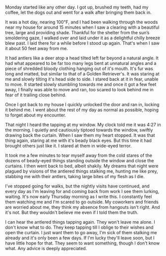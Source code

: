 Monday started like any other day. I got up, brushed my teeth, had my coffee, let the dogs out and went for a walk after bringing them back in.


It was a hot day, nearing 100℉, and I had been walking through the woods near my house for around 15 minutes when I saw a clearing with a beautiful tree, large and providing shade. Thankful for the shelter from the sun’s smoldering gaze, I walked over and laid under it as a delightful chilly breeze blew past. I laid there for a while before I stood up again. That's when I saw it about 50 feet away from me.


It had antlers like a deer atop a head tilted left far beyond a natural angle. It had what appeared to be far too many legs bent at unnatural angles and a piece of shredded bloody clothing hanging out of it's mouth. It's fur was long and matted, but similar to that of a Golden Retriever's. It was staring at me and slowly tilting it's head side to side. I stared back at it in fear, unable to move. It started slowly stumbling towards me and once it got a few feet away, I finally was able to move and ran, too scared to look behind me in fear of it trailing close behind.


Once I got back to my house I quickly unlocked the door and ran in, locking it behind me. I went about the rest of my day as normal as possible, hoping to forget about my encounter. 


That night I heard the tapping at my window. My clock told me it was 4:27 in the morning. I quietly and cautiously tiptoed towards the window, swiftly drawing back the curtain. When I saw them my heart stopped. It was that thing again, staring at me with it's beady black eyes. But this time it had brought others just like it. I stared at them in wide-eyed terror.


It took me a few minutes to tear myself away from the cold stares of the dozens of beady-eyed things standing outside the window and close the curtains. I then went back to bed, albeit shakily. My dreams that night were plagued by visions of the antlered things stalking me, hunting me like prey, stabbing me with their antlers, taking large bites of my flesh as I die.


I've stopped going for walks, but the nightly visits have continued, and every day as I'm leaving for and coming back from work I see them lurking, waiting. It's now early Thursday morning as I write this. I constantly feel them watching me and I'm scared to go outside. My coworkers and friends are worried about me, they think my absence from hangouts isn't right. And it's not. But they wouldn't believe me even if I told them the truth.


I can hear the antlered things tapping again. They won't leave me alone. I don't know what to do. They keep tapping till I oblige to their wishes and open the curtain. I just want them to go away, I'm sick of them stalking me already and it's only been a few days. If I'm lucky they'll leave soon, but I have little hope for that. They seem to want something, though I don't know what. Any advice is deeply appreciated.